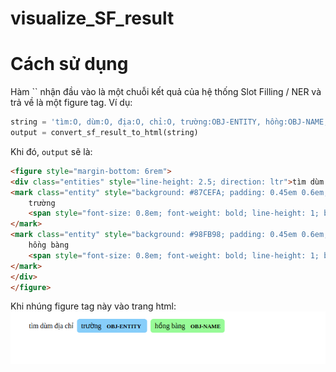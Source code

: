 # visualize_SF_result

# Cách sử dụng

Hàm `` nhận đầu vào là một chuỗi kết quả của hệ thống Slot Filling / NER và trả về là một figure tag. Ví dụ: 

```python
string = 'tìm:O, dùm:O, địa:O, chỉ:O, trường:OBJ-ENTITY, hồng:OBJ-NAME, bàng:OBJ-NAME'
output = convert_sf_result_to_html(string)
```
Khi đó, `output` sẽ là:

```html
<figure style="margin-bottom: 6rem">
<div class="entities" style="line-height: 2.5; direction: ltr">tìm dùm địa chỉ 
<mark class="entity" style="background: #87CEFA; padding: 0.45em 0.6em; margin: 0 0.25em; line-height: 1; border-radius: 0.35em; box-decoration-break: clone; -webkit-box-decoration-break: clone">
    trường
    <span style="font-size: 0.8em; font-weight: bold; line-height: 1; border-radius: 0.35em; text-transform: uppercase; vertical-align: middle; margin-left: 0.5rem">OBJ-ENTITY</span>
</mark>
<mark class="entity" style="background: #98FB98; padding: 0.45em 0.6em; margin: 0 0.25em; line-height: 1; border-radius: 0.35em; box-decoration-break: clone; -webkit-box-decoration-break: clone">
    hồng bàng
    <span style="font-size: 0.8em; font-weight: bold; line-height: 1; border-radius: 0.35em; text-transform: uppercase; vertical-align: middle; margin-left: 0.5rem">OBJ-NAME</span>
</mark>
</div>
</figure>
```

Khi nhúng figure tag này vào trang html:
![Kết quả SF](visualize_SF.png)
